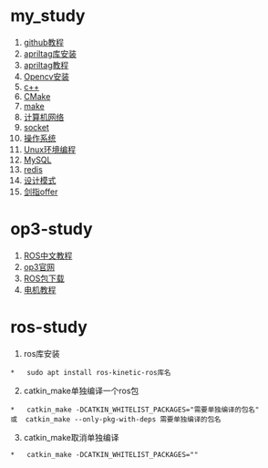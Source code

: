 # my_study
1. [github教程](https://www.runoob.com/w3cnote/git-guide.html)
2. [apriltag库安装](https://github.com/AprilRobotics/apriltag)
3. [apriltag教程](http://book.openmv.cc/image/apriltag.html)
4. [Opencv安装](https://github.com/xb-hub/OpenCV_demo)
5. [c++](https://github.com/xb-hub/basement)
6. [CMake]()
7. [make](https://seisman.github.io/how-to-write-makefile/rules.html)
8. [计算机网络]()
9. [socket]()
10. [操作系统]()
11. [Unux环境编程](https://github.com/xb-hub/my-study/tree/master/Unix)
12. [MySQL]()
13. [redis]()
14. [设计模式]()
15. [剑指offer](https://github.com/xb-hub/algorithms)


# op3-study
1. [ROS中文教程](http://wiki.ros.org/cn/ROS/Tutorials)
2. [op3官网](http://emanual.robotis.com/docs/en/platform/op3/introduction/)
3. [ROS包下载](http://emanual.robotis.com/docs/en/platform/op3/recovery/#installing-robotis-ros-packages)
4. [电机教程](http://emanual.robotis.com/docs/en/dxl/mx/mx-28/)

# ros-study
1. ros库安装
```
*   sudo apt install ros-kinetic-ros库名
```
2. catkin_make单独编译一个ros包
```
*   catkin_make -DCATKIN_WHITELIST_PACKAGES="需要单独编译的包名"
或  catkin_make --only-pkg-with-deps 需要单独编译的包名
````
3. catkin_make取消单独编译
```
*   catkin_make -DCATKIN_WHITELIST_PACKAGES=""
```


